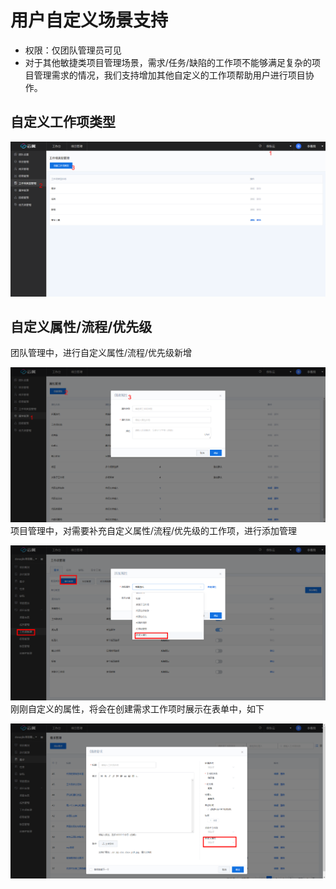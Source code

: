 # 用户自定义场景支持
* 权限：仅团队管理员可见
* 对于其他敏捷类项目管理场景，需求/任务/缺陷的工作项不能够满足复杂的项目管理需求的情况，我们支持增加其他自定义的工作项帮助用户进行项目协作。

## 自定义工作项类型

![自定义](/image/DevAgile/image-ark/18.png)
## 自定义属性/流程/优先级
团队管理中，进行自定义属性/流程/优先级新增

![创建](/image/DevAgile/image-ark/19.png)
项目管理中，对需要补充自定义属性/流程/优先级的工作项，进行添加管理

![启用](/image/DevAgile/image-ark/20.png)
刚刚自定义的属性，将会在创建需求工作项时展示在表单中，如下

![展示](/image/DevAgile/image-ark/21.png)
